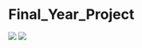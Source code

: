 # Final_Year_Project
![](https://user-images.githubusercontent.com/49112359/130358735-8d210f6f-e5ba-4d9b-b30e-3be246aed235.jpeg)
![](https://user-images.githubusercontent.com/49112359/130358739-7f3f913b-2c86-4b1c-ada3-bbfb688d98d7.jpeg)
